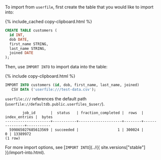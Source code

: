 To import from `userfile`, first create the table that you would like to import into:

{%  include_cached copy-clipboard.html %}
~~~sql
CREATE TABLE customers (
  id INT,
  dob DATE,
  first_name STRING,
  last_name STRING,
  joined DATE
);
~~~

Then, use `IMPORT INTO` to import data into the table:

{%  include copy-clipboard.html %}
~~~sql
IMPORT INTO customers (id, dob, first_name, last_name, joined)
   CSV DATA ('userfile:///test-data.csv');
~~~

`userfile:///` references the default path (`userfile://defaultdb.public.userfiles_$user/`).

~~~
        job_id       |  status   | fraction_completed |  rows  | index_entries |  bytes
---------------------+-----------+--------------------+--------+---------------+-----------
  599865027685613569 | succeeded |                  1 | 300024 |             0 | 13389972
(1 row)
~~~

For more import options, see [`IMPORT INTO`](../{{ site.versions["stable"] }}/import-into.html).
